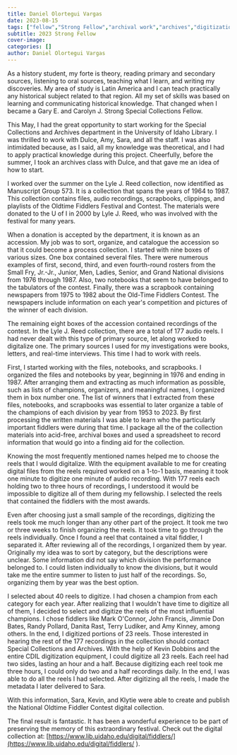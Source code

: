 ```yaml
---
title: Daniel Olortegui Vargas
date: 2023-08-15
tags: ["fellow","Strong Fellow","archival work","archives","digitization"]
subtitle: 2023 Strong Fellow
cover-image: 
categories: []
author: Daniel Olortegui Vargas
---
```


As a history student, my forte is theory, reading primary and secondary sources, listening to oral sources, teaching what I learn, and writing my discoveries. My area of study is Latin America and I can teach practically any historical subject related to that region. All my set of skills was based on learning and communicating historical knowledge. That changed when I became a Gary E. and Carolyn J. Strong Special Collections Fellow.

This May, I had the great opportunity to start working for the Special Collections and Archives department in the University of Idaho Library. I was thrilled to work with Dulce, Amy, Sara, and all the staff. I was also intimidated because, as I said, all my knowledge was theoretical, and I had to apply practical knowledge during this project. Cheerfully, before the summer, I took an archives class with Dulce, and that gave me an idea of how to start.

I worked over the summer on the Lyle J. Reed collection, now identified as Manuscript Group 573. It is a collection that spans the years of 1964 to 1987. This collection contains files, audio recordings, scrapbooks, clippings, and playlists of the Oldtime Fiddlers Festival and Contest. The materials were donated to the U of I in 2000 by Lyle J. Reed, who was involved with the festival for many years.

When a donation is accepted by the department, it is known as an accession. My job was to sort, organize, and catalogue the accession so that it could become a process collection. I started with nine boxes of various sizes. One box contained several files. There were numerous examples of first, second, third, and even fourth-round rosters from the Small Fry, Jr.-Jr., Junior, Men, Ladies, Senior, and Grand National divisions from 1976 through 1987. Also, two notebooks that seem to have belonged to the tabulators of the contest. Finally, there was a scrapbook containing newspapers from 1975 to 1982 about the Old-Time Fiddlers Contest. The newspapers include information on each year's competition and pictures of the winner of each division.

The remaining eight boxes of the accession contained recordings of the contest. In the Lyle J. Reed collection, there are a total of 177 audio reels. I had never dealt with this type of primary source, let along worked to digitalize one. The primary sources I used for my investigations were books, letters, and real-time interviews. This time I had to work with reels.

First, I started working with the files, notebooks, and scrapbooks. I organized the files and notebooks by year, beginning in 1976 and ending in 1987. After arranging them and extracting as much information as possible, such as lists of champions, organizers, and meaningful names, I organized them in box number one. The list of winners that I extracted from these files, notebooks, and scrapbooks was essential to later organize a table of the champions of each division by year from 1953 to 2023. By first processing the written materials I was able to learn who the particularly important fiddlers were during that time. I package all the of the collection materials into acid-free, archival boxes and used a spreadsheet to record information that would go into a finding aid for the collection.

Knowing the most frequently mentioned names helped me to choose the reels that I would digitalize. With the equipment available to me for creating digital files from the reels required worked on a 1-to-1 basis, meaning it took one minute to digitize one minute of audio recording. With 177 reels each holding two to three hours of recordings, I understood it would be impossible to digitize all of them during my fellowship. I selected the reels that contained the fiddlers with the most awards. 

Even after choosing just a small sample of the recordings, digitizing the reels took me much longer than any other part of the project. It took me two or three weeks to finish organizing the reels. It took time to go through the reels individually. Once I found a reel that contained a vital fiddler, I separated it. After reviewing all of the recordings, I organized them by year. Originally my idea was to sort by category, but the descriptions were unclear. Some information did not say which division the performance belonged to. I could listen individually to know the divisions, but it would take me the entire summer to listen to just half of the recordings. So, organizing them by year was the best option.

I selected about 40 reels to digitize. I had chosen a champion from each category for each year. After realizing that I wouldn't have time to digitize all of them, I decided to select and digitize the reels of the most influential champions. I chose fiddlers like Mark O'Connor, John Francis, Jimmie Don Bates, Randy Pollard, Danita Rast, Terry Ludiker, and Amy Kinney, among others. In the end, I digitized portions of 23 reels. Those interested in hearing the rest of the 177 recordings in the collection should contact Special Collections and Archives. 
With the help of Kevin Dobbins and the entire CDIL digitization equipment, I could digitize all 23 reels. Each reel had two sides, lasting an hour and a half. Because digitizing each reel took me three hours, I could only do two and a half recordings daily. In the end, I was able to do all the reels I had selected. After digitizing all the reels, I made the metadata I later delivered to Sara.

With this information, Sara, Kevin, and Klytie were able to create and publish the National Oldtime Fiddler Contest digital collection.

The final result is fantastic. It has been a wonderful experience to be part of preserving the memory of this extraordinary festival. Check out the digital collection at: [https://www.lib.uidaho.edu/digital/fiddlers/](https://www.lib.uidaho.edu/digital/fiddlers/ ).